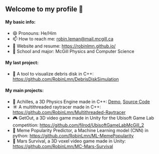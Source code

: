 ## Welcome to my profile 👋

#### My basic info:

- 😄 Pronouns: He/Him
- 📫 How to reach me: robin.leman@mail.mcgill.ca
- 📓 Website and resume: https://robinlmn.github.io/
- 🏫 School and major: McGill Physics and Computer Science

#### My last project:

- 🌌 A tool to visualize debris disk in C++: https://github.com/RobinLmn/DebrisDiskSimulation


#### My main projects:

- 🏹 Achilles, a 3D Physics Engine made in C++: [Demo](https://robinlmn.github.io/achilles.html), [Source Code](https://github.com/Scarlet-Engine-Team-GameDev-McGill/Scarlet-Engine/tree/main/ScarletEngine/Sources/AchillesPhysics)
- ☀️ A multithreaded raytracer made in C++: https://github.com/RobinLmn/Multithreaded-Raytracer
- 🎮 GetOut, a 3D video game made in Unity for the Ubisoft Game Lab competition: https://github.com/filrod/UbisoftGameLabMcGill_2
- 🐸 Meme Popularity Predictor, a Machine Learning model (CNN) in python: https://github.com/RobinLmn/ML-MemePopularity
- 🧊 Mars Survival, a 3D voxel video game made in Unity: https://github.com/RobinLmn/MC-Mars-Survival
